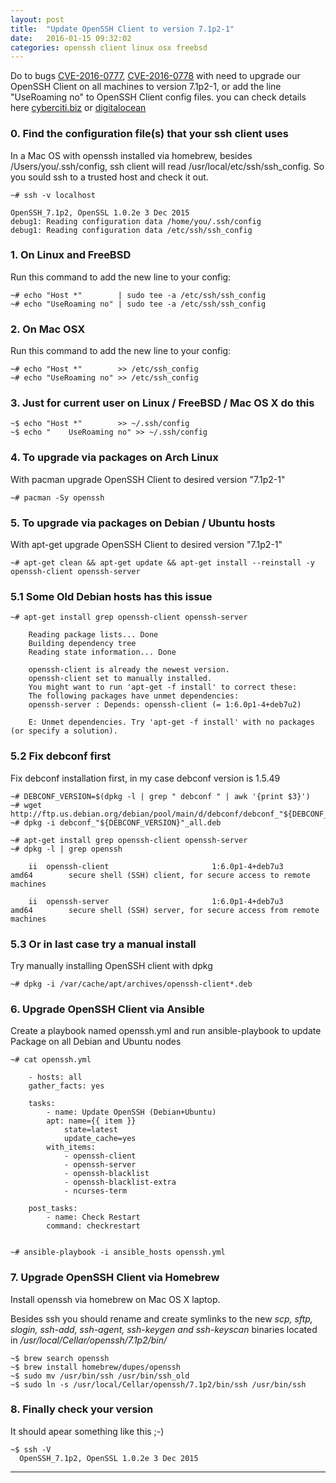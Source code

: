 ```yaml
---
layout: post
title:  "Update OpenSSH Client to version 7.1p2-1"
date:   2016-01-15 09:32:02
categories: openssh client linux osx freebsd
---
```


Do to bugs [CVE-2016-0777], [CVE-2016-0778] with need to upgrade our OpenSSH Client on all machines to version 7.1p2-1,
or add the line "UseRoaming no" to OpenSSH Client config files. you can check details here [cyberciti.biz] or [digitalocean] 

### 0. Find the configuration file(s) that your ssh client uses
In a Mac OS with openssh installed via homebrew, besides /Users/you/.ssh/config, ssh client will read /usr/local/etc/ssh/ssh_config. So you sould ssh to a trusted host and check it out.

    ~# ssh -v localhost

	OpenSSH_7.1p2, OpenSSL 1.0.2e 3 Dec 2015
	debug1: Reading configuration data /home/you/.ssh/config
	debug1: Reading configuration data /etc/ssh/ssh_config
	

### 1. On Linux and FreeBSD
Run this command to add the new line to your config:

    ~# echo "Host *"        | sudo tee -a /etc/ssh/ssh_config
    ~# echo "UseRoaming no" | sudo tee -a /etc/ssh/ssh_config

    
### 2. On Mac OSX
Run this command to add the new line to your config:

    ~# echo "Host *" 	    >> /etc/ssh_config
    ~# echo "UseRoaming no" >> /etc/ssh_config

### 3. Just for current user on Linux / FreeBSD / Mac OS X do this 

    ~$ echo "Host *" 		>> ~/.ssh/config
    ~$ echo "    UseRoaming no" >> ~/.ssh/config

### 4. To upgrade via packages on Arch Linux
With pacman upgrade OpenSSH Client to desired version "7.1p2-1"

    ~# pacman -Sy openssh
          

### 5. To upgrade via packages on Debian / Ubuntu hosts
With apt-get upgrade OpenSSH Client to desired version "7.1p2-1"

    ~# apt-get clean && apt-get update && apt-get install --reinstall -y openssh-client openssh-server

### 5.1 Some Old Debian hosts has this issue

    ~# apt-get install grep openssh-client openssh-server
    
        Reading package lists... Done
        Building dependency tree       
        Reading state information... Done
        
        openssh-client is already the newest version.
        openssh-client set to manually installed.
        You might want to run 'apt-get -f install' to correct these:
        The following packages have unmet dependencies:
        openssh-server : Depends: openssh-client (= 1:6.0p1-4+deb7u2)
        
        E: Unmet dependencies. Try 'apt-get -f install' with no packages (or specify a solution).

        
### 5.2 Fix debconf first
Fix debconf installation first, in my case debconf version is 1.5.49


    ~# DEBCONF_VERSION=$(dpkg -l | grep " debconf " | awk '{print $3}')
    ~# wget http://ftp.us.debian.org/debian/pool/main/d/debconf/debconf_"${DEBCONF_VERSION}"_all.deb
    ~# dpkg -i debconf_"${DEBCONF_VERSION}"_all.deb
    
    ~# apt-get install grep openssh-client openssh-server
    ~# dpkg -l | grep openssh

        ii  openssh-client                       1:6.0p1-4+deb7u3                  amd64        secure shell (SSH) client, for secure access to remote machines
        
        ii  openssh-server                       1:6.0p1-4+deb7u3                  amd64        secure shell (SSH) server, for secure access from remote machines
    

### 5.3 Or in last case try a manual install 
Try manually installing OpenSSH client with dpkg

    ~# dpkg -i /var/cache/apt/archives/openssh-client*.deb

    
### 6. Upgrade OpenSSH Client via Ansible
Create a playbook named openssh.yml and run ansible-playbook to update Package on all Debian and Ubuntu nodes

    ~# cat openssh.yml

        - hosts: all
        gather_facts: yes
        
        tasks:
            - name: Update OpenSSH (Debian+Ubuntu)
            apt: name={{ item }}
                state=latest
                update_cache=yes
            with_items:
                - openssh-client
                - openssh-server
                - openssh-blacklist
                - openssh-blacklist-extra
                - ncurses-term
                
        post_tasks:
            - name: Check Restart
            command: checkrestart


    ~# ansible-playbook -i ansible_hosts openssh.yml

### 7. Upgrade OpenSSH Client via Homebrew

Install openssh via homebrew on Mac OS X laptop.

Besides ssh you should rename and create symlinks to the new _scp, sftp, slogin, ssh-add, ssh-agent, ssh-keygen and ssh-keyscan_ binaries located in _/usr/local/Cellar/openssh/7.1p2/bin/_

	~$ brew search openssh
	~$ brew install homebrew/dupes/openssh
	~$ sudo mv /usr/bin/ssh /usr/bin/ssh_old
	~$ sudo ln -s /usr/local/Cellar/openssh/7.1p2/bin/ssh /usr/bin/ssh

### 8. Finally check your version
It should apear something like this ;-)

	~$ ssh -V
	  OpenSSH_7.1p2, OpenSSL 1.0.2e 3 Dec 2015


---
[CVE-2016-0777]: <https://web.nvd.nist.gov/view/vuln/detail?vulnId=CVE-2016-0777>
[CVE-2016-0778]:<https://web.nvd.nist.gov/view/vuln/detail?vulnId=CVE-2016-0778>
[cyberciti.biz]: <http://www.cyberciti.biz/faq/howto-openssh-client-security-update-cve-0216-0777-cve-0216-0778/>
[digitalocean]: <https://www.digitalocean.com/community/questions/openssh-client-bug-cve-2016-0777-and-cve-2016-0778>



